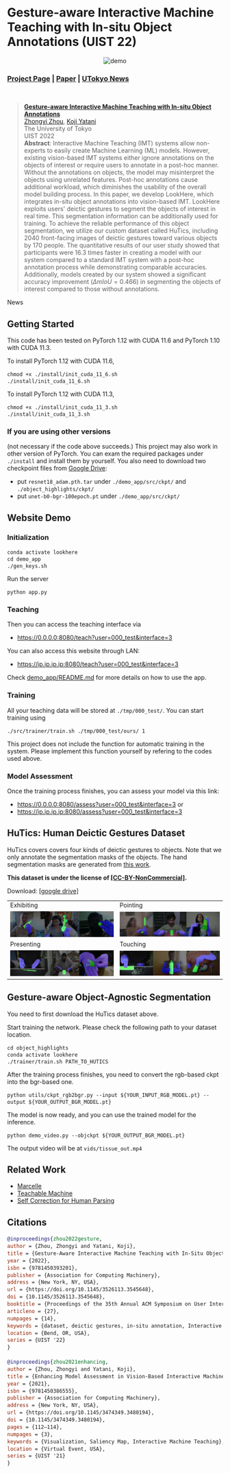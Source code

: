 # Gesture-aware Interactive Machine Teaching with In-situ Object Annotations (UIST 22)


<p align="center">
  <img src="images/final.gif" alt="demo"/>
</p>

### [Project Page](https://zhongyi-zhou.github.io/GestureIMT/) | [Paper](https://arxiv.org/abs/2208.01211) | [UTokyo News](https://www.u-tokyo.ac.jp/focus/en/press/z0508_00253.html) 
<br>



> [**Gesture-aware Interactive Machine Teaching with In-situ Object Annotations**]() <br>
> [Zhongyi Zhou](https://zhongyizhou.net/), [Koji Yatani](https://iis-lab.org/member/koji-yatani/) <br>
> The University of Tokyo <br>
> UIST 2022 <br>
> **Abstract**: Interactive Machine Teaching (IMT) systems allow non-experts to easily create Machine Learning (ML) models. However, existing vision-based IMT systems either ignore annotations on the objects of interest or require users to annotate in a post-hoc manner. Without the annotations on objects, the model may misinterpret the objects using unrelated features. Post-hoc annotations cause additional workload, which diminishes the usability of the overall model building process. In this paper, we develop LookHere, which integrates in-situ object annotations into vision-based IMT. LookHere exploits users' deictic gestures to segment the objects of interest in real time. This segmentation information can be additionally used for training. To achieve the reliable performance of this object segmentation, we utilize our custom dataset called HuTics, including 2040 front-facing images of deictic gestures toward various objects by 170 people. The quantitative results of our user study showed that participants were 16.3 times faster in creating a model with our system compared to a standard IMT system with a post-hoc annotation process while demonstrating comparable accuracies. Additionally, models created by our system showed a significant accuracy improvement ($\Delta mIoU=0.466$) in segmenting the objects of interest compared to those without annotations.

News

## Getting Started
This code has been tested on PyTorch 1.12 with CUDA 11.6 and PyTorch 1.10 with CUDA 11.3.

To install PyTorch 1.12 with CUDA 11.6,
```
chmod +x ./install/init_cuda_11_6.sh
./install/init_cuda_11_6.sh
```

To install PyTorch 1.12 with CUDA 11.3,
```
chmod +x ./install/init_cuda_11_3.sh
./install/init_cuda_11_3.sh
```

### If you are using other versions
(not necessary if the code above succeeds.)
This project may also work in other version of PyTorch.
You can exam the required packages under ```./install``` and install them by yourself. You also need to download two checkpoint files from [Google Drive](https://drive.google.com/drive/folders/148N8SedToltmiKUDxOiSGpNW1S_gcW_f?usp=sharing):
- put ```resnet18_adam.pth.tar``` under ```./demo_app/src/ckpt/``` and ```./object_highlights/ckpt/```
- put ```unet-b0-bgr-100epoch.pt``` under ```./demo_app/src/ckpt/```

## Website Demo


### Initialization 
```
conda activate lookhere
cd demo_app
./gen_keys.sh
```
Run the server
```
python app.py
```

### Teaching


Then you can access the teaching interface via 
- https://0.0.0.0:8080/teach?user=000_test&interface=3

You can also access this website through LAN:
- https://ip.ip.ip.ip:8080/teach?user=000_test&interface=3

Check [demo_app/README.md](demo_app/README.md) for more details on how to use the app.
### Training

All your teaching data will be stored at ```./tmp/000_test/```. You can start training using
```
./src/trainer/train.sh ./tmp/000_test/ours/ 1
```

This project does not include the function for automatic training in the system. Please implement this function yourself by refering to the codes used above.

### Model Assessment

Once the training process finishes, you can assess your model via this link:
- https://0.0.0.0:8080/assess?user=000_test&interface=3 or
- https://ip.ip.ip.ip:8080/assess?user=000_test&interface=3 


## HuTics: Human Deictic Gestures Dataset
HuTics covers covers four kinds of deictic gestures to objects. Note that we only annotate the segmentation masks of the objects. The hand segmentation masks are generated from [this work](https://github.com/GoGoDuck912/Self-Correction-Human-Parsing).

**This dataset is under the license of [[CC-BY-NonCommercial]](https://creativecommons.org/licenses/by-nc/4.0/).**

Download: 
[[google drive]](https://drive.google.com/file/d/1bCWQW123BGZUdqOJws6F9PHFeQbkMmkZ/view?usp=sharing)

<table>
  <tr>
    <td>Exhibiting</td>
    <td>Pointing</td>
  </tr>
  <tr>
    <td><img src="images/exhibit.jpg"></td>
    <td><img src="images/point.jpg"></td>
  </tr>
  <tr>
    <td>Presenting</td>
    <td>Touching</td>
  </tr>
  <tr>
    <td><img src="images/present.jpg"></td>
    <td><img src="images/touch.jpg"></td>
  </tr>
 </table>

## Gesture-aware Object-Agnostic Segmentation

You need to first download the HuTics dataset above.


Start training the network. Please check the following path to your dataset location.
```
cd object_highlights
conda activate lookhere
./trainer/train.sh PATH_TO_HUTICS
```

After the training process finishes, you need to convert the rgb-based ckpt into the bgr-based one.
```
python utils/ckpt_rgb2bgr.py --input ${YOUR_INPUT_RGB_MODEL.pt} --output ${YOUR_OUTPUT_BGR_MODEL.pt}
```

The model is now ready, and you can use the trained model for the inference.

```
python demo_video.py --objckpt ${YOUR_OUTPUT_BGR_MODEL.pt} 
```

The output video will be at ```vids/tissue_out.mp4```

## Related Work
- [Marcelle](https://github.com/marcellejs/marcelle)
- [Teachable Machine](https://github.com/googlecreativelab/teachable-machine-v1)
- [Self Correction for Human Parsing](https://github.com/GoGoDuck912/Self-Correction-Human-Parsing)

## Citations
```bibtex
@inproceedings{zhou2022gesture,
author = {Zhou, Zhongyi and Yatani, Koji},
title = {Gesture-Aware Interactive Machine Teaching with In-Situ Object Annotations},
year = {2022},
isbn = {9781450393201},
publisher = {Association for Computing Machinery},
address = {New York, NY, USA},
url = {https://doi.org/10.1145/3526113.3545648},
doi = {10.1145/3526113.3545648},
booktitle = {Proceedings of the 35th Annual ACM Symposium on User Interface Software and Technology},
articleno = {27},
numpages = {14},
keywords = {dataset, deictic gestures, in-situ annotation, Interactive machine teaching},
location = {Bend, OR, USA},
series = {UIST '22}
}

@inproceedings{zhou2021enhancing,
author = {Zhou, Zhongyi and Yatani, Koji},
title = {Enhancing Model Assessment in Vision-Based Interactive Machine Teaching through Real-Time Saliency Map Visualization},
year = {2021},
isbn = {9781450386555},
publisher = {Association for Computing Machinery},
address = {New York, NY, USA},
url = {https://doi.org/10.1145/3474349.3480194},
doi = {10.1145/3474349.3480194},
pages = {112–114},
numpages = {3},
keywords = {Visualization, Saliency Map, Interactive Machine Teaching},
location = {Virtual Event, USA},
series = {UIST '21}
}
```
